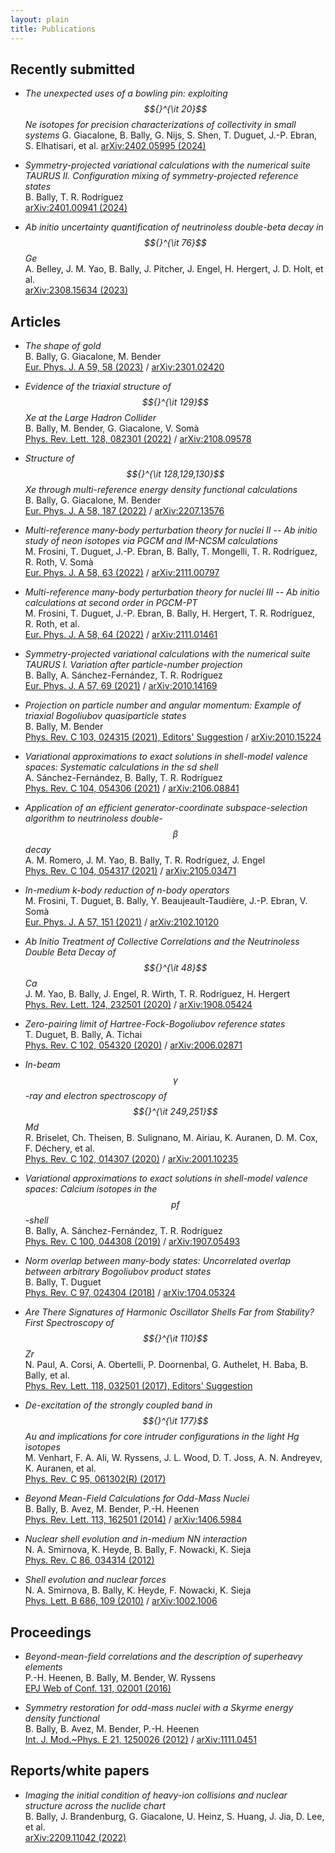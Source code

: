 ```yaml
---
layout: plain
title: Publications
---
```


## Recently submitted

- *The unexpected uses of a bowling pin: exploiting $${}^{\it 20}$$Ne isotopes for precision characterizations of collectivity in small systems*
   G. Giacalone, B. Bally, G. Nijs, S. Shen, T. Duguet, J.-P. Ebran, S. Elhatisari, et al.
  [arXiv:2402.05995 (2024)](https://arxiv.org/abs/2402.05995)

- *Symmetry-projected variational calculations with the numerical suite TAURUS II. Configuration mixing of symmetry-projected reference states*  
   B. Bally, T. R. Rodríguez  
  [arXiv:2401.00941 (2024)](https://arxiv.org/abs/2401.00941)

- *Ab initio uncertainty quantification of neutrinoless double-beta decay in $${}^{\it 76}$$Ge*  
   A. Belley, J. M. Yao, B. Bally, J. Pitcher, J. Engel, H. Hergert, J. D. Holt, et al.  
  [arXiv:2308.15634 (2023)](https://arxiv.org/abs/2308.15634)

## Articles 

- *The shape of gold*  
  B. Bally, G. Giacalone, M. Bender  
  [Eur. Phys. J. A 59, 58 (2023)](https://doi.org/10.1140/epja/s10050-023-00955-3) /
  [arXiv:2301.02420](https://arxiv.org/abs/2301.02420)

- *Evidence of the triaxial structure of $${}^{\it 129}$$Xe at the Large Hadron Collider*  
  B. Bally, M. Bender, G. Giacalone, V. Somà  
  [Phys. Rev. Lett. 128, 082301 (2022)](https://doi.org/10.1103/PhysRevLett.128.082301) / 
  [arXiv:2108.09578](https://arxiv.org/abs/2108.09578)

- *Structure of $${}^{\it 128,129,130}$$Xe through multi-reference energy density functional calculations*  
  B. Bally, G. Giacalone, M. Bender  
  [Eur. Phys. J. A 58, 187 (2022)](https://doi.org/10.1140/epja/s10050-022-00833-4) /
  [arXiv:2207.13576](https://arxiv.org/abs/2207.13576)

- *Multi-reference many-body perturbation theory for nuclei II -- Ab initio study of neon isotopes via PGCM and IM-NCSM calculations*  
  M. Frosini, T. Duguet, J.-P. Ebran, B. Bally, T. Mongelli, T. R. Rodríguez, R. Roth, V. Somà  
  [Eur. Phys. J. A 58, 63 (2022)](https://doi.org/10.1140/epja/s10050-022-00693-y) /
  [arXiv:2111.00797](https://arxiv.org/abs/2111.00797)

- *Multi-reference many-body perturbation theory for nuclei III -- Ab initio calculations at second order in PGCM-PT*  
  M. Frosini, T. Duguet, J.-P. Ebran, B. Bally, H. Hergert, T. R. Rodríguez, R. Roth, et al.  
  [Eur. Phys. J. A 58, 64 (2022)](https://doi.org/10.1140/epja/s10050-022-00694-x) /
  [arXiv:2111.01461](https://arxiv.org/abs/2111.01461)

- *Symmetry-projected variational calculations with the numerical suite TAURUS I. Variation after particle-number projection*  
  B. Bally, A. Sánchez-Fernández, T. R. Rodríguez  
  [Eur. Phys. J. A 57, 69 (2021)](https://doi.org/10.1140/epja/s10050-021-00369-z) /
  [arXiv:2010.14169](https://arxiv.org/abs/2010.14169)

- *Projection on particle number and angular momentum: Example of triaxial Bogoliubov quasiparticle states*  
  B. Bally, M. Bender  
  [Phys. Rev. C 103, 024315 (2021), Editors' Suggestion](https://doi.org/10.1103/PhysRevC.103.024315) /
  [arXiv:2010.15224](https://arxiv.org/abs/2010.15224)

- *Variational approximations to exact solutions in shell-model valence spaces: Systematic calculations in the sd shell*  
  A. Sánchez-Fernández, B. Bally, T. R. Rodríguez  
  [Phys. Rev. C 104, 054306 (2021)](https://doi.org/10.1103/PhysRevC.104.054306) /
  [arXiv:2106.08841](https://arxiv.org/abs/2106.08841)

- *Application of an efficient generator-coordinate subspace-selection algorithm to neutrinoless double-$$\beta$$ decay*    
  A. M. Romero, J. M. Yao, B. Bally, T. R. Rodríguez, J. Engel  
  [Phys. Rev. C 104, 054317 (2021)](https://doi.org/10.1103/PhysRevC.104.054317) /
  [arXiv:2105.03471](https://arxiv.org/abs/2105.03471)

- *In-medium k-body reduction of n-body operators*  
  M. Frosini, T. Duguet, B. Bally, Y. Beaujeault-Taudière, J.-P. Ebran, V. Somà  
  [Eur. Phys. J. A 57, 151 (2021)](https://doi.org/10.1140/epja/s10050-021-00458-z) /
  [arXiv:2102.10120](https://arxiv.org/abs/2102.10120)

- *Ab Initio Treatment of Collective Correlations and the Neutrinoless Double Beta Decay of $${}^{\it 48}$$Ca*  
  J. M. Yao, B. Bally, J. Engel, R. Wirth, T. R. Rodríguez, H. Hergert  
  [Phys. Rev. Lett. 124, 232501 (2020)](https://doi.org/10.1103/PhysRevLett.124.232501) / 
  [arXiv:1908.05424](https://arxiv.org/abs/1908.05424)

- *Zero-pairing limit of Hartree-Fock-Bogoliubov reference states*  
  T. Duguet, B. Bally, A. Tichai  
  [Phys. Rev. C 102, 054320 (2020)](https://doi.org/10.1103/PhysRevC.102.054320) /
  [arXiv:2006.02871](https://arxiv.org/abs/2006.02871)

- *In-beam $$\gamma$$-ray and electron spectroscopy of $${}^{\it 249,251}$$Md*  
  R. Briselet, Ch. Theisen, B. Sulignano, M. Airiau, K. Auranen, D. M. Cox, F. Déchery, et al.  
  [Phys. Rev. C 102, 014307 (2020)](https://doi.org/10.1103/PhysRevC.102.014307) /
  [arXiv:2001.10235](https://arxiv.org/abs/2001.10235)

- *Variational approximations to exact solutions in shell-model valence spaces: Calcium isotopes in the $$pf$$-shell*  
  B. Bally, A. Sánchez-Fernández, T. R. Rodríguez  
  [Phys. Rev. C 100, 044308 (2019)](https://doi.org/10.1103/PhysRevC.100.044308) /
  [arXiv:1907.05493](https://arxiv.org/abs/1907.05493)

- *Norm overlap between many-body states: Uncorrelated overlap between arbitrary Bogoliubov product states*  
  B. Bally, T. Duguet  
  [Phys. Rev. C 97, 024304 (2018)](https://doi.org/10.1103/PhysRevC.97.024304) /
  [arXiv:1704.05324](https://arxiv.org/abs/1704.05324)

- *Are There Signatures of Harmonic Oscillator Shells Far from Stability? First Spectroscopy of $${}^{\it 110}$$Zr*  
  N. Paul, A. Corsi, A. Obertelli, P. Doornenbal, G. Authelet, H. Baba, B. Bally, et al.  
  [Phys. Rev. Lett. 118, 032501 (2017), Editors' Suggestion](https://doi.org/10.1103/PhysRevLett.118.032501)

- *De-excitation of the strongly coupled band in $${}^{\it 177}$$Au and implications for core intruder configurations in the light Hg isotopes*  
  M. Venhart, F. A. Ali, W. Ryssens, J. L. Wood, D. T. Joss, A. N. Andreyev, K. Auranen, et al.  
  [Phys. Rev. C 95, 061302(R) (2017)](https://doi.org/10.1103/PhysRevC.95.061302)

- *Beyond Mean-Field Calculations for Odd-Mass Nuclei*  
  B. Bally, B. Avez, M. Bender, P.-H. Heenen  
  [Phys. Rev. Lett. 113, 162501 (2014)](https://doi.org/10.1103/PhysRevLett.113.162501) / 
  [arXiv:1406.5984](https://arxiv.org/abs/1406.5984)

- *Nuclear shell evolution and in-medium NN interaction*  
  N. A. Smirnova, K. Heyde, B. Bally, F. Nowacki, K. Sieja  
  [Phys. Rev. C 86, 034314 (2012)](https://doi.org/10.1103/PhysRevC.86.034314)

- *Shell evolution and nuclear forces*  
  N. A. Smirnova, B. Bally, K. Heyde, F. Nowacki, K. Sieja  
  [Phys. Lett. B 686, 109 (2010)](https://doi.org/10.1016/j.physletb.2010.02.051) / 
  [arXiv:1002.1006](https://arxiv.org/abs/1002.1006)


## Proceedings

- *Beyond-mean-field correlations and the description of superheavy elements*  
  P.-H. Heenen, B. Bally, M. Bender, W. Ryssens  
  [EPJ Web of Conf. 131, 02001 (2016)](https://doi.org/10.1051/epjconf/201613102001)   

- *Symmetry restoration for odd-mass nuclei with a Skyrme energy density functional*  
  B. Bally, B. Avez, M. Bender, P.-H. Heenen   
  [Int. J. Mod.~Phys. E 21, 1250026 (2012)](https://doi.org/10.1142/S0218301312500267) / 
  [arXiv:1111.0451](https://arxiv.org/abs/1111.0451)


## Reports/white papers

- *Imaging the initial condition of heavy-ion collisions and nuclear structure across the nuclide chart*  
  B. Bally, J. Brandenburg, G. Giacalone, U. Heinz, S. Huang, J. Jia, D. Lee, et al.  
  [arXiv:2209.11042 (2022)](https://arxiv.org/abs/2209.11042)


<!--
-->

